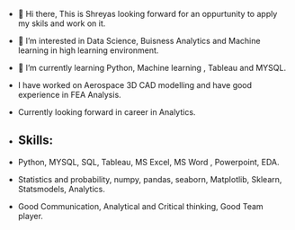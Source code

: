 - 👋 Hi there, This is Shreyas looking forward for an oppurtunity to apply my skils and work on it.

- 👀 I’m interested in Data Science, Buisness Analytics and Machine learning in high learning environment.
- 🌱 I’m currently learning Python, Machine learning , Tableau and MYSQL.

-    I have worked on Aerospace 3D CAD modelling and  have good experience  in FEA Analysis.
-    Currently looking forward in  career in Analytics.

-    ## Skills:
-    Python, MYSQL, SQL, Tableau, MS Excel, MS Word , Powerpoint, EDA.
-    Statistics and probability, numpy, pandas, seaborn, Matplotlib, Sklearn, Statsmodels, Analytics.
-    Good Communication, Analytical and Critical thinking, Good Team player.


<!---
rshreyas16/rshreyas16 is a ✨ special ✨ repository because its `README.md` (this file) appears on your GitHub profile.
You can click the Preview link to take a look at your changes.
--->
